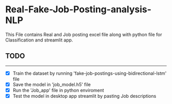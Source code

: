 # Real-Fake-Job-Posting-analysis-NLP
This File contains Real and Job posting excel file along with python file for Classification and streamlit app.

## TODO ##
***

- [x] Train the dataset by running 'fake-job-postings-using-bidirectional-lstm' file
- [x] Save the model in 'job_model.h5' file
- [x] Run the 'Job_app' file in python enviroment
- [x] Test the model in desktop app streamlit by pasting Job descriptions
